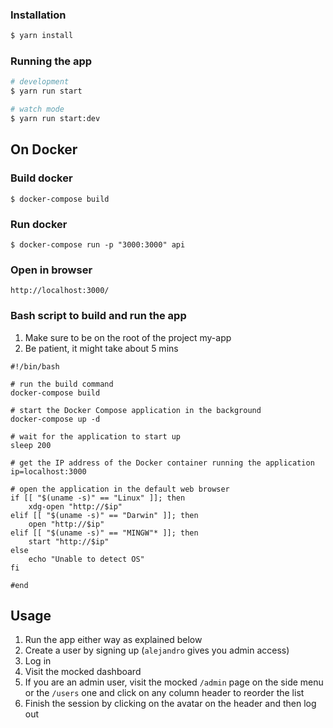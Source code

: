 ### Installation

```bash
$ yarn install
```

### Running the app

```bash
# development
$ yarn run start

# watch mode
$ yarn run start:dev
```

## On Docker

### Build docker

```
$ docker-compose build
```

### Run docker

```
$ docker-compose run -p "3000:3000" api
```

### Open in browser

```
http://localhost:3000/
```

### Bash script to build and run the app

1. Make sure to be on the root of the project my-app
2. Be patient, it might take about 5 mins

```
#!/bin/bash

# run the build command
docker-compose build

# start the Docker Compose application in the background
docker-compose up -d

# wait for the application to start up
sleep 200

# get the IP address of the Docker container running the application
ip=localhost:3000

# open the application in the default web browser
if [[ "$(uname -s)" == "Linux" ]]; then
    xdg-open "http://$ip"
elif [[ "$(uname -s)" == "Darwin" ]]; then
    open "http://$ip"
elif [[ "$(uname -s)" == "MINGW"* ]]; then
    start "http://$ip"
else
    echo "Unable to detect OS"
fi

#end
```

## Usage

1. Run the app either way as explained below
2. Create a user by signing up (`alejandro` gives you admin access)
3. Log in
4. Visit the mocked dashboard
5. If you are an admin user, visit the mocked `/admin` page on the side menu or the `/users` one and click on any column header to reorder the list
6. Finish the session by clicking on the avatar on the header and then log out
